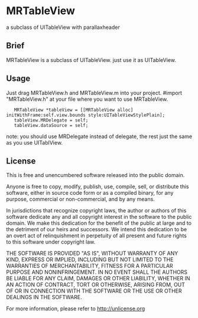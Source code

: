 # MRTableView
a subclass of UITableView with parallaxheader

 
## Brief 
   
   MRTableView is a subclass of UITableView. just use it as UITableView.
   
   
## Usage 

   Just drag MRTableView.h and MRTableView.m into your project. #import "MRTableView.h" at your file where you want
   to use MRTableView.
  
       MRTableView *tableView = [[MRTableView alloc] initWithFrame:self.view.bounds style:UITableViewStylePlain];
       tableView.MRDelegate = self;
       tableView.dataSource = self;
   
 note:
    you should use MRDelegate  instead of delegate, the rest just the same as you use UITablView.  
   
         
    
       
  


## License
   
   This is free and unencumbered software released into the public domain.

Anyone is free to copy, modify, publish, use, compile, sell, or
distribute this software, either in source code form or as a compiled
binary, for any purpose, commercial or non-commercial, and by any
means.

In jurisdictions that recognize copyright laws, the author or authors
of this software dedicate any and all copyright interest in the
software to the public domain. We make this dedication for the benefit
of the public at large and to the detriment of our heirs and
successors. We intend this dedication to be an overt act of
relinquishment in perpetuity of all present and future rights to this
software under copyright law.

THE SOFTWARE IS PROVIDED "AS IS", WITHOUT WARRANTY OF ANY KIND,
EXPRESS OR IMPLIED, INCLUDING BUT NOT LIMITED TO THE WARRANTIES OF
MERCHANTABILITY, FITNESS FOR A PARTICULAR PURPOSE AND NONINFRINGEMENT.
IN NO EVENT SHALL THE AUTHORS BE LIABLE FOR ANY CLAIM, DAMAGES OR
OTHER LIABILITY, WHETHER IN AN ACTION OF CONTRACT, TORT OR OTHERWISE,
ARISING FROM, OUT OF OR IN CONNECTION WITH THE SOFTWARE OR THE USE OR
OTHER DEALINGS IN THE SOFTWARE.

For more information, please refer to <http://unlicense.org>
     
     
  
